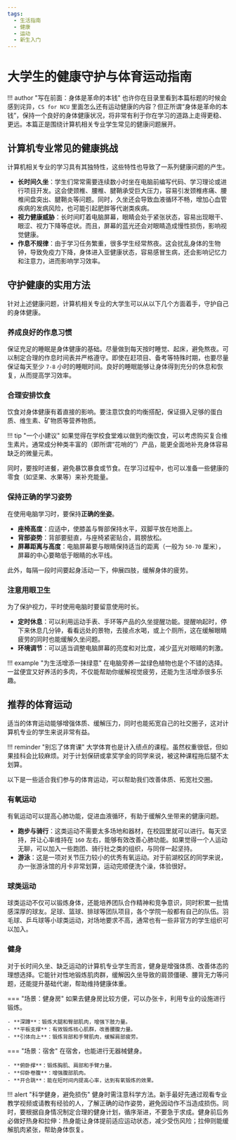 ```yaml
---
tags:
  - 生活指南
  - 健康
  - 运动
  - 新生入门
---
```


# 大学生的健康守护与体育运动指南

!!! author "写在前面：身体是革命的本钱"
    也许你在目录里看到本篇标题的时候会感到诧异，`CS for NCU` 里面怎么还有运动健康的内容？但正所谓“身体是革命的本钱”，保持一个良好的身体健康状况，将非常有利于你在学习的道路上走得更稳、更远。本篇正是围绕计算机相关专业学生常见的健康问题展开。

## 计算机专业常见的健康挑战

计算机相关专业的学习具有其独特性，这些特性也导致了一系列健康问题的产生。

-   **长时间久坐**：学生们常常需要连续数小时坐在电脑前编写代码、学习理论或进行项目开发。这会使颈椎、腰椎、腱鞘承受巨大压力，容易引发颈椎疼痛、腰椎间盘突出、腱鞘炎等问题。同时，久坐还会导致血液循环不畅，增加心血管疾病的发病风险，也可能引起肥胖等代谢类疾病。
-   **视力健康威胁**：长时间盯着电脑屏幕，眼睛会处于紧张状态，容易出现眼干、眼涩、视力下降等症状。而且，屏幕的蓝光还会对眼睛造成慢性损伤，影响视觉健康。
-   **作息不规律**：由于学习任务繁重，很多学生经常熬夜。这会扰乱身体的生物钟，导致免疫力下降，身体进入亚健康状态，容易感冒生病，还会影响记忆力和注意力，进而影响学习效率。

## 守护健康的实用方法

针对上述健康问题，计算机相关专业的大学生可以从以下几个方面着手，守护自己的身体健康。

### 养成良好的作息习惯

保证充足的睡眠是身体健康的基础。尽量做到每天按时睡觉、起床，避免熬夜。可以制定合理的作息时间表并严格遵守。即使在赶项目、备考等特殊时期，也要尽量保证每天至少 `7-8` 小时的睡眠时间。良好的睡眠能够让身体得到充分的休息和恢复，从而提高学习效率。

### 合理安排饮食

饮食对身体健康有着直接的影响。要注意饮食的均衡搭配，保证摄入足够的蛋白质、维生素、矿物质等营养物质。

!!! tip "一个小建议"
    如果觉得在学校食堂难以做到均衡饮食，可以考虑购买复合维生素片。通常成分种类丰富的（即所谓“花哨的”）产品，能更全面地补充身体容易缺乏的微量元素。

同时，要按时进餐，避免暴饮暴食或节食。在学习过程中，也可以准备一些健康的零食（如坚果、水果等）来补充能量。

### 保持正确的学习姿势

在使用电脑学习时，要保持**正确的坐姿**。

-   **座椅高度**：应适中，使膝盖与臀部保持水平，双脚平放在地面上。
-   **背部姿势**：背部要挺直，与座椅紧密贴合，肩膀放松。
-   **屏幕距离与高度**：电脑屏幕要与眼睛保持适当的距离（一般为 `50-70` 厘米），屏幕的中心要略低于眼睛的水平线。

此外，每隔一段时间要起身活动一下，伸展四肢，缓解身体的疲劳。

### 注意用眼卫生

为了保护视力，平时使用电脑时要留意使用时长。

-   **定时休息**：可以利用运动手表、手环等产品的久坐提醒功能。提醒响起时，停下来休息几分钟，看看远处的景物，去接点水喝，或上个厕所，这在缓解眼睛疲劳的同时也能缓解久坐问题。
-   **环境调节**：可以适当调整电脑屏幕的亮度和对比度，减少蓝光对眼睛的刺激。

!!! example "为生活增添一抹绿意"
    在电脑旁养一盆绿色植物也是个不错的选择。一盆便宜又好养活的多肉，不仅能帮助你缓解视觉疲劳，还能为生活增添很多乐趣。

## 推荐的体育运动

适当的体育运动能够增强体质、缓解压力，同时也能拓宽自己的社交圈子，这对计算机专业的学生来说非常有益。

!!! reminder "别忘了体育课"
    大学体育也是计入绩点的课程。虽然权重很低，但如果挂科会比较麻烦。对于计划保研或拿奖学金的同学来说，被这种课程拖后腿不太划算。

以下是一些适合我们参与的体育运动，可以帮助我们改善体质、拓宽社交圈。

### 有氧运动

有氧运动可以提高心肺功能，促进血液循环，有助于缓解久坐带来的健康问题。

-   **跑步与骑行**：这类运动不需要太多场地和器材，在校园里就可以进行。每天坚持，并让心率维持在 `160` 左右，能够有效改善心肺功能。如果觉得一个人运动无聊，可以加入一些跑团、骑行社之类的组织，与同伴一起坚持。
-   **游泳**：这是一项对关节压力较小的优秀有氧运动。对于前湖校区的同学来说，办一张游泳馆的月卡非常划算，运动完顺便洗个澡，体验很好。

### 球类运动

球类运动不仅可以锻炼身体，还能培养团队合作精神和竞争意识，同时积累一批情感深厚的球友。足球、篮球、排球等团队项目，各个学院一般都有自己的队伍。羽毛球、乒乓球等小球类运动，对场地要求不高，通常也有一些非官方的学生组织可以加入。

### 健身

对于长时间久坐、缺乏运动的计算机专业学生而言，健身是增强体质、改善体态的理想选择。它能针对性地锻炼肌肉群，缓解因久坐导致的肩颈僵硬、腰背无力等问题，还能提升基础代谢，帮助维持健康体重。

=== "场景：健身房"
    如果去健身房比较方便，可以办张卡，利用专业的设施进行锻炼。

    - **深蹲**：锻炼大腿和臀部肌肉，增强下肢力量。
    - **平板支撑**：有效锻炼核心肌群，改善腰腹力量。
    - **引体向上**：锻炼背部和手臂肌肉，缓解肩部疲劳。

=== "场景：宿舍"
    在宿舍，也能进行无器械健身。

    - **俯卧撑**：锻炼胸肌、肩部和手臂力量。
    - **仰卧卷腹**：增强腹部肌肉。
    - **开合跳**：能在短时间内提高心率，达到有氧锻炼的效果。

!!! alert "科学健身，避免损伤"
    健身时需注意科学方法。新手最好先通过观看专业教学视频或请教有经验的人，了解正确的动作姿势，避免因动作不当造成损伤。同时，要根据自身情况制定合理的健身计划，循序渐进，不要急于求成。健身前后务必做好热身和拉伸：热身能让身体提前适应运动状态，减少受伤风险；拉伸则能缓解肌肉紧张，帮助身体恢复。
